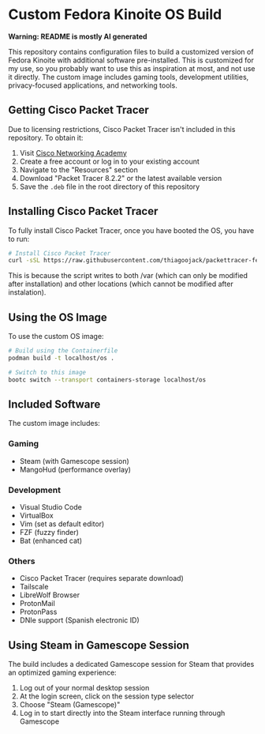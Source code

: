 # Custom Fedora Kinoite OS Build

**Warning: README is mostly AI generated**

This repository contains configuration files to build a customized version of Fedora Kinoite with additional software pre-installed. This is customized for my use, so you probably want to use this as inspiration at most, and not use it directly. The custom image includes gaming tools, development utilities, privacy-focused applications, and networking tools.

## Getting Cisco Packet Tracer

Due to licensing restrictions, Cisco Packet Tracer isn't included in this repository. To obtain it:

1. Visit [Cisco Networking Academy](https://www.netacad.com/)
2. Create a free account or log in to your existing account
3. Navigate to the "Resources" section
4. Download "Packet Tracer 8.2.2" or the latest available version
5. Save the `.deb` file in the root directory of this repository

## Installing Cisco Packet Tracer

To fully install Cisco Packet Tracer, once you have booted the OS, you have to run:

```bash
# Install Cisco Packet Tracer
curl -sSL https://raw.githubusercontent.com/thiagoojack/packettracer-fedora/refs/heads/main/setup.sh | sh
```

This is because the script writes to both /var (which can only be modified after installation) and other locations (which cannot be modified after instalation).

## Using the OS Image

To use the custom OS image:

```bash
# Build using the Containerfile
podman build -t localhost/os .

# Switch to this image
bootc switch --transport containers-storage localhost/os
```

## Included Software

The custom image includes:

### Gaming
- Steam (with Gamescope session)
- MangoHud (performance overlay)

### Development
- Visual Studio Code
- VirtualBox
- Vim (set as default editor)
- FZF (fuzzy finder)
- Bat (enhanced cat)

### Others
- Cisco Packet Tracer (requires separate download)
- Tailscale
- LibreWolf Browser
- ProtonMail
- ProtonPass
- DNIe support (Spanish electronic ID)

## Using Steam in Gamescope Session

The build includes a dedicated Gamescope session for Steam that provides an optimized gaming experience:

1. Log out of your normal desktop session
2. At the login screen, click on the session type selector
3. Choose "Steam (Gamescope)"
4. Log in to start directly into the Steam interface running through Gamescope
